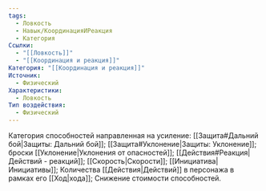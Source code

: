 ```yaml
---
tags:
  - Ловкость
  - Навык/КоординацияИРеакция
  - Категория
Ссылки:
  - "[[Ловкость]]"
  - "[[Координация и реакция]]"
Категория: "[[Координация и реакция]]"
Источник:
  - Физический
Характеристики:
  - Ловкость
Тип воздействия:
  - Физический
---
```

Категория способностей направленная на усиление: [[Защита#Дальний бой|Защиты: Дальний бой]]; [[Защита#Уклонение|Защиты: Уклонение]]; броски [[Уклонение|Уклонения от опасностей]]; [[Действия#Реакция|Действий - реакций]]; [[Скорость|Скорости]]; [[Инициатива|Инициативы]]; Количества [[Действия|Действий]] в персонажа в рамках его [[Ход|хода]]; Снижение стоимости способностей. 
